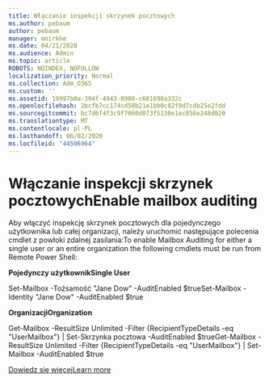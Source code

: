 ```yaml
---
title: Włączanie inspekcji skrzynek pocztowych
ms.author: pebaum
author: pebaum
manager: mnirkhe
ms.date: 04/21/2020
ms.audience: Admin
ms.topic: article
ROBOTS: NOINDEX, NOFOLLOW
localization_priority: Normal
ms.collection: Adm_O365
ms.custom: ''
ms.assetid: 19997b0a-394f-4943-8908-c601696a332c
ms.openlocfilehash: 2bcfb7cc174cd58b21e1bb0c82f0d7cdb25e2fdd
ms.sourcegitcommit: bc7d6f4f3c9f7060d073f5130e1ec856e248d020
ms.translationtype: MT
ms.contentlocale: pl-PL
ms.lasthandoff: 06/02/2020
ms.locfileid: "44506964"
---
```

# <a name="enable-mailbox-auditing"></a><span data-ttu-id="0da5d-102">Włączanie inspekcji skrzynek pocztowych</span><span class="sxs-lookup"><span data-stu-id="0da5d-102">Enable mailbox auditing</span></span>

<span data-ttu-id="0da5d-103">Aby włączyć inspekcję skrzynek pocztowych dla pojedynczego użytkownika lub całej organizacji, należy uruchomić następujące polecenia cmdlet z powłoki zdalnej zasilania:</span><span class="sxs-lookup"><span data-stu-id="0da5d-103">To enable Mailbox Auditing for either a single user or an entire organization the following cmdlets must be run from Remote Power Shell:</span></span>
  
 <span data-ttu-id="0da5d-104">**Pojedynczy użytkownik**</span><span class="sxs-lookup"><span data-stu-id="0da5d-104">**Single User**</span></span>
  
<span data-ttu-id="0da5d-105">Set-Mailbox -Tożsamość "Jane Dow" -AuditEnabled $true</span><span class="sxs-lookup"><span data-stu-id="0da5d-105">Set-Mailbox -Identity "Jane Dow" -AuditEnabled $true</span></span>
  
 <span data-ttu-id="0da5d-106">**Organizacji**</span><span class="sxs-lookup"><span data-stu-id="0da5d-106">**Organization**</span></span>
  
<span data-ttu-id="0da5d-107">Get-Mailbox -ResultSize Unlimited -Filter {RecipientTypeDetails -eq "UserMailbox"} | Set-Skrzynka pocztowa -AuditEnabled $true</span><span class="sxs-lookup"><span data-stu-id="0da5d-107">Get-Mailbox -ResultSize Unlimited -Filter {RecipientTypeDetails -eq "UserMailbox"} | Set-Mailbox -AuditEnabled $true</span></span>
  
[<span data-ttu-id="0da5d-108">Dowiedz się więcej</span><span class="sxs-lookup"><span data-stu-id="0da5d-108">Learn more</span></span>](https://docs.microsoft.com/microsoft-365/compliance/enable-mailbox-auditing)
  

